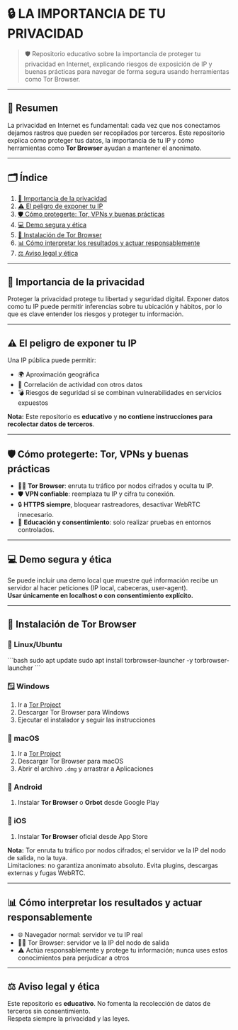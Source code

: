 # 🔒 LA IMPORTANCIA DE TU PRIVACIDAD

> 🛡️ Repositorio educativo sobre la importancia de proteger tu privacidad en Internet, explicando riesgos de exposición de IP y buenas prácticas para navegar de forma segura usando herramientas como Tor Browser.

---

## 📖 Resumen
La privacidad en Internet es fundamental: cada vez que nos conectamos dejamos rastros que pueden ser recopilados por terceros. Este repositorio explica cómo proteger tus datos, la importancia de tu IP y cómo herramientas como **Tor Browser** ayudan a mantener el anonimato.

---

## 🗂️ Índice
1. [🔐 Importancia de la privacidad](#-importancia-de-la-privacidad)  
2. [⚠️ El peligro de exponer tu IP](#-el-peligro-de-exponer-tu-ip)  
3. [🛡️ Cómo protegerte: Tor, VPNs y buenas prácticas](#-cómo-protegerte-tor-vpns-y-buenas-prácticas)  
4. [💻 Demo segura y ética](#-demo-segura-y-ética)  
5. [🧩 Instalación de Tor Browser](#-instalación-de-tor-browser)  
6. [📊 Cómo interpretar los resultados y actuar responsablemente](#-cómo-interpretar-los-resultados-y-actuar-responsablemente)  
7. [⚖️ Aviso legal y ética](#-aviso-legal-y-ética)

---

## 🔐 Importancia de la privacidad
Proteger la privacidad protege tu libertad y seguridad digital. Exponer datos como tu IP puede permitir inferencias sobre tu ubicación y hábitos, por lo que es clave entender los riesgos y proteger tu información.

---

## ⚠️ El peligro de exponer tu IP
Una IP pública puede permitir:
- 🌍 Aproximación geográfica  
- 🔗 Correlación de actividad con otros datos  
- 💣 Riesgos de seguridad si se combinan vulnerabilidades en servicios expuestos  

**Nota:** Este repositorio es **educativo** y **no contiene instrucciones para recolectar datos de terceros**.

---

## 🛡️ Cómo protegerte: Tor, VPNs y buenas prácticas
- 🕵️‍♂️ **Tor Browser**: enruta tu tráfico por nodos cifrados y oculta tu IP.  
- 🛡️ **VPN confiable**: reemplaza tu IP y cifra tu conexión.  
- 🔒 **HTTPS siempre**, bloquear rastreadores, desactivar WebRTC innecesario.  
- 📝 **Educación y consentimiento**: solo realizar pruebas en entornos controlados.

---

## 💻 Demo segura y ética
Se puede incluir una demo local que muestre qué información recibe un servidor al hacer peticiones (IP local, cabeceras, user-agent).  
**Usar únicamente en localhost o con consentimiento explícito.**

---

## 🧩 Instalación de Tor Browser

### 🐧 Linux/Ubuntu
\`\`\`bash
sudo apt update
sudo apt install torbrowser-launcher -y
torbrowser-launcher
\`\`\`

### 🪟 Windows
1. Ir a [Tor Project](https://www.torproject.org/download/)  
2. Descargar Tor Browser para Windows  
3. Ejecutar el instalador y seguir las instrucciones  

### 🍎 macOS
1. Ir a [Tor Project](https://www.torproject.org/download/)  
2. Descargar Tor Browser para macOS  
3. Abrir el archivo `.dmg` y arrastrar a Aplicaciones  

### 🤖 Android
1. Instalar **Tor Browser** o **Orbot** desde Google Play  

### 📱 iOS
1. Instalar **Tor Browser** oficial desde App Store  

**Nota:** Tor enruta tu tráfico por nodos cifrados; el servidor ve la IP del nodo de salida, no la tuya.  
Limitaciones: no garantiza anonimato absoluto. Evita plugins, descargas externas y fugas WebRTC.

---

## 📊 Cómo interpretar los resultados y actuar responsablemente
- 🌐 Navegador normal: servidor ve tu IP real  
- 🕵️‍♂️ Tor Browser: servidor ve la IP del nodo de salida  
- ⚠️ Actúa responsablemente y protege tu información; nunca uses estos conocimientos para perjudicar a otros

---

## ⚖️ Aviso legal y ética
Este repositorio es **educativo**. No fomenta la recolección de datos de terceros sin consentimiento.  
Respeta siempre la privacidad y las leyes.
